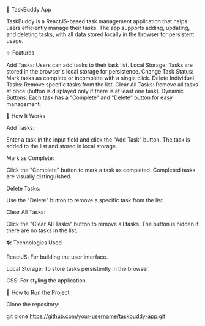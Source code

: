 🌟 TaskBuddy App

TaskBuddy is a ReactJS-based task management application that helps users efficiently manage their tasks. The app supports adding, updating, and deleting tasks, with all data stored locally in the browser for persistent usage.


✨ Features

Add Tasks: Users can add tasks to their task list.
Local Storage: Tasks are stored in the browser's local storage for persistence.
Change Task Status: Mark tasks as complete or incomplete with a single click.
Delete Individual Tasks: Remove specific tasks from the list.
Clear All Tasks: Remove all tasks at once (button is displayed only if there is at least one task).
Dynamic Buttons: Each task has a "Complete" and "Delete" button for easy management.

🔧 How It Works

Add Tasks:

Enter a task in the input field and click the "Add Task" button.
The task is added to the list and stored in local storage.

Mark as Complete:


Click the "Complete" button to mark a task as completed.
Completed tasks are visually distinguished.

Delete Tasks:


Use the "Delete" button to remove a specific task from the list.

Clear All Tasks:


Click the "Clear All Tasks" button to remove all tasks.
The button is hidden if there are no tasks in the list.

🛠️ Technologies Used

ReactJS: For building the user interface.

Local Storage: To store tasks persistently in the browser.

CSS: For styling the application.

🚀 How to Run the Project

Clone the repository:

git clone https://github.com/your-username/taskbuddy-app.git

